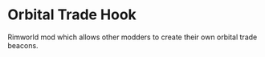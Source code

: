 # Orbital Trade Hook
Rimworld mod which allows other modders to create their own orbital trade beacons.